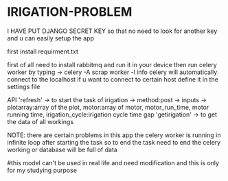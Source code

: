 # IRIGATION-PROBLEM


I HAVE PUT DJANGO SECRET KEY so that no need to look for another key and u can easily setup the app

first install requirment.txt

first of all need to install rabbitmq and run it in your device
then run celery worker by typing -> celery -A scrap  worker -l info
celery will automatically connect to the localhost if u want to connect to certain host define it in the settings file

API
'refresh' -> to start the task of irigation -> method:post -> inputs -> plotarray:array of the plot, motor:array of motor, motor_run_time, motor running time, irigation_cycle:irigation cycle time gap
'getirigation' -> to get the data of all workings

NOTE: there are certain problems in this app the celery worker is running in infinite loop after starting the task so to end the task need to end the celery working or database will be full of data

#this model can't be used in real life and need modification and this is only for my studying purpose
